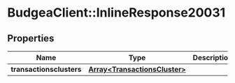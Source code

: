 # BudgeaClient::InlineResponse20031

## Properties
Name | Type | Description | Notes
------------ | ------------- | ------------- | -------------
**transactionsclusters** | [**Array&lt;TransactionsCluster&gt;**](TransactionsCluster.md) |  | 


